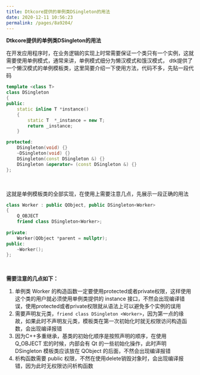 ```yaml
---
title: Dtkcore提供的单例类DSingleton的用法
date: 2020-12-11 10:56:23
permalink: /pages/8a9204/
---
```



**Dtkcore提供的单例类DSingleton的用法**

在开发应用程序时，在业务逻辑的实现上时常需要保证一个类只有一个实例，这就需要使用单例模式，通常来讲，单例模式细分为懒汉模式和饿汉模式， dtk提供了一个懒汉模式的单例模板类，这里简要介绍一下使用方法，代码不多，先贴一段代码

```cpp
template <class T>
class DSingleton
{
public:
    static inline T *instance()
    {
        static T  *_instance = new T;
        return _instance;
    }

protected:
    DSingleton(void) {}
    ~DSingleton(void) {}
    DSingleton(const DSingleton &) {}
    DSingleton &operator= (const DSingleton &) {}
};
```

<br>

这就是单例模板类的全部实现，在使用上需要注意几点，先展示一段正确的用法

```cpp
class Worker : public QObject, public DSingleton<Worker>
{
    Q_OBJECT
    friend class DSingleton<Worker>;
    
private:
    Worker(QObject *parent = nullptr);
public:
    ~Worker();
};
```

<br>

**需要注意的几点如下：**

1. 单例类 Worker 的构造函数一定要使用protected或者private权限，这样使用这个类的用户就必须使用单例类提供的 instance 接口，不然会出现编译错误，使用protected或者private权限就从语法上可以避免多个实例的误用
2. 需要声明友元类，`friend class DSingleton <Worker>`，因为第一点的缘故，如果此时不声明友元类，模板类在第一次初始化时就无权限访问构造函数，会出现编译报错
3. 因为C++多重继承，基类的初始化顺序是按照声明的顺序，在使用 Q_OBJECT 宏的时候，内部会有 Qt 的一些初始化操作，此时声明 DSingleton 模板类应该放在 QObject 的后面，不然会出现编译报错
4. 析构函数需要 public 权限，不然在使用delete销毁对象时，会出现编译报错，因为此时无权限访问析构函数